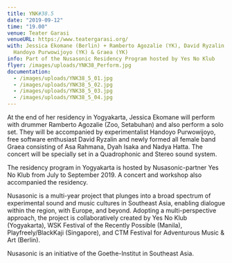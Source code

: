 ```yaml
---
title: YNK#38.5
date: "2019-09-12"
time: "19.00"
venue: Teater Garasi
venueURL: https://www.teatergarasi.org/
with: Jessica Ekomane (Berlin) + Ramberto Agozalie (YK), David Ryzalin (YK),
  Handoyo Purwowijoyo (YK) & Graea (YK)
info: Part of the Nusasonic Residency Program hosted by Yes No Klub
flyer: /images/uploads/YNK38_Perform.jpg
documentation:
  - /images/uploads/YNK38_5_01.jpg
  - /images/uploads/YNK38_5_02.jpg
  - /images/uploads/YNK38_5_03.jpg
  - /images/uploads/YNK38_5_04.jpg
---
```


At the end of her residency in Yogyakarta, Jessica Ekomane will perform with drummer Ramberto Agozalie (Zoo, Setabuhan) and also perform a solo set. They will be accompanied by experimentalist Handoyo Purwowijoyo, free software enthusiast David Ryzalin and newly formed all female band Graea consisting of Asa Rahmana, Dyah Isaka and Nadya Hatta. The concert will be specially set in a Quadrophonic and Stereo sound system.

The residency program in Yogyakarta is hosted by Nusasonic-partner Yes No Klub from July to September 2019. A concert and workshop also accompanied the residency.

Nusasonic is a multi-year project that plunges into a broad spectrum of experimental sound and music cultures in Southeast Asia, enabling dialogue within the region, with Europe, and beyond. Adopting a multi-perspective approach, the project is collaboratively created by Yes No Klub (Yogyakarta), WSK Festival of the Recently Possible (Manila), Playfreely/BlackKaji (Singapore), and CTM Festival for Adventurous Music & Art (Berlin).

Nusasonic is an initiative of the Goethe-Institut in Southeast Asia.
